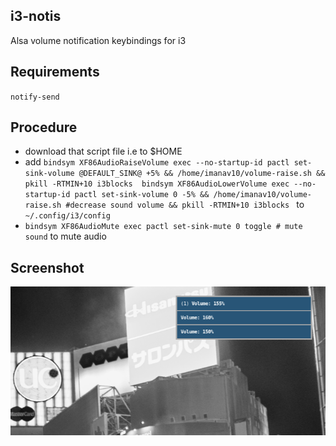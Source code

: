 ## i3-notis
Alsa volume notification keybindings for i3

## Requirements
`notify-send`

## Procedure
- download that script file i.e to $HOME
- add `bindsym XF86AudioRaiseVolume exec --no-startup-id pactl set-sink-volume @DEFAULT_SINK@ +5% && /home/imanav10/volume-raise.sh && pkill -RTMIN+10 i3blocks 
bindsym XF86AudioLowerVolume exec --no-startup-id pactl set-sink-volume 0 -5% && /home/imanav10/volume-raise.sh #decrease sound volume && pkill -RTMIN+10 i3blocks
` to `~/.config/i3/config`
- `bindsym XF86AudioMute exec pactl set-sink-mute 0 toggle # mute sound` to mute audio

## Screenshot
![](ss.png)
